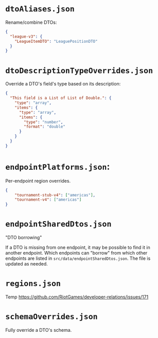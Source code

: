 # `dtoAliases.json`
Rename/combine DTOs:
```json
{
  "league-v3": {
    "LeagueItemDTO": "LeaguePositionDTO"
  }
}
```

# `dtoDescriptionTypeOverrides.json`
Override a DTO's field's type based on its description:
```json
{
  "This field is a List of List of Double.": {
    "type": "array",
    "items": {
      "type": "array",
      "items": {
        "type": "number",
        "format": "double"
      }
    }
  }
}
```

# `endpointPlatforms.json`:
Per-endpoint region overrides.
```json
{
    "tournament-stub-v4": ["americas"],
    "tournament-v4": ["americas"]
}
```

# `endpointSharedDtos.json`
"DTO borrowing"

If a DTO is missing from one endpoint, it may be possible to find it in another
endpoint. Which endpoints can "borrow" from which other endpoints are listed in
`src/data/endpointSharedDtos.json`. The file is updated as needed.

# `regions.json`
Temp https://github.com/RiotGames/developer-relations/issues/171

# `schemaOverrides.json`
Fully override a DTO's schema.


